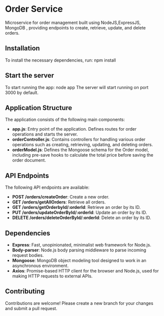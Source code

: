 # Order Service
Microservice for order management built using NodeJS,ExpressJS, MongoDB , providing endpoints to create, retrieve, update, and delete orders.

## Installation

To install the necessary dependencies, run:
npm install

## Start the server

To start running the app:
node app
The server will start running on port 3000 by default.

## Application Structure

The application consists of the following main components:

- **app.js**: Entry point of the application. Defines routes for order operations and starts the server.
- **orderController.js**: Contains controllers for handling various order operations such as creating, retrieving, updating, and deleting orders.
- **orderModel.js**: Defines the Mongoose schema for the Order model, including pre-save hooks to calculate the total price before saving the order document.

## API Endpoints

The following API endpoints are available:

- **POST /orders/createOrder**: Create a new order.
- **GET /orders/getAllOrders**: Retrieve all orders.
- **GET /orders/getOrderbyId/:orderId**: Retrieve an order by its ID.
- **PUT /orders/updateOrderById/:orderId**: Update an order by its ID.
- **DELETE /orders/deleteOrderById/:orderId**: Delete an order by its ID.

## Dependencies

- **Express**: Fast, unopinionated, minimalist web framework for Node.js.
- **Body-parser**: Node.js body parsing middleware to parse incoming request bodies.
- **Mongoose**: MongoDB object modeling tool designed to work in an asynchronous environment.
- **Axios**: Promise-based HTTP client for the browser and Node.js, used for making HTTP requests to external APIs.

## Contributing

Contributions are welcome! Please create a new branch for your changes and submit a pull request.



